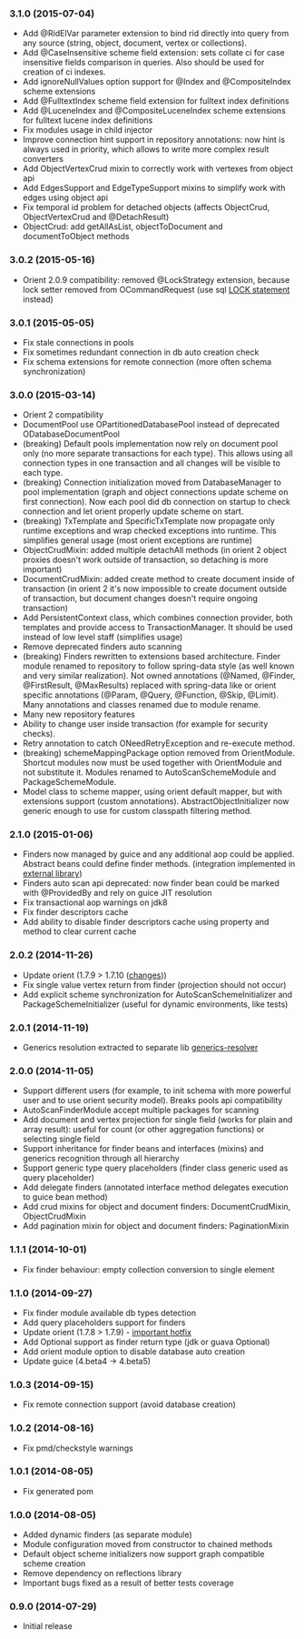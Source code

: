 ### 3.1.0 (2015-07-04)
* Add @RidElVar parameter extension to bind rid directly into query from any source (string, object, document, vertex or collections).
* Add @CaseInsensitive scheme field extension: sets collate ci for case insensitive fields comparison in queries. Also should be used for creation of ci indexes.
* Add ignoreNullValues option support for @Index and @CompositeIndex scheme extensions
* Add @FulltextIndex scheme field extension for fulltext index definitions
* Add @LuceneIndex and @CompositeLuceneIndex scheme extensions for fulltext lucene index definitions
* Fix modules usage in child injector
* Improve connection hint support in repository annotations: now hint is always used in priority, which allows to write more complex result converters
* Add ObjectVertexCrud mixin to correctly work with vertexes from object api
* Add EdgesSupport and EdgeTypeSupport mixins to simplify work with edges using object api
* Fix temporal id problem for detached objects (affects ObjectCrud, ObjectVertexCrud and @DetachResult)
* ObjectCrud: add getAllAsList, objectToDocument and documentToObject methods

### 3.0.2 (2015-05-16)
* Orient 2.0.9 compatibility: removed @LockStrategy extension, because lock setter removed from OCommandRequest (use sql [LOCK statement](http://orientdb.com/docs/last/orientdb.wiki/SQL-Query.html) instead)

### 3.0.1 (2015-05-05)
* Fix stale connections in pools
* Fix sometimes redundant connection in db auto creation check
* Fix schema extensions for remote connection (more often schema synchronization)

### 3.0.0 (2015-03-14)
* Orient 2 compatibility
* DocumentPool use OPartitionedDatabasePool instead of deprecated ODatabaseDocumentPool
* (breaking) Default pools implementation now rely on document pool only (no more separate transactions for each type).
This allows using all connection types in one transaction and all changes will be visible to each type.
* (breaking) Connection initialization moved from DatabaseManager to pool implementation (graph and object
 connections update scheme on first connection). Now each pool did db connection on startup to check connection and
 let orient properly update scheme on start.
* (breaking) TxTemplate and SpecificTxTemplate now propagate only runtime exceptions and wrap checked exceptions
 into runtime. This simplifies general usage (most orient exceptions are runtime)
* ObjectCrudMixin: added multiple detachAll methods (in orient 2 object proxies doesn't work outside of transaction,
so detaching is more important)
* DocumentCrudMixin: added create method to create document inside of transaction (in orient 2 it's now impossible to
create document outside of transaction, but document changes doesn't require ongoing transaction)
* Add PersistentContext class, which combines connection provider, both templates and provide access to
TransactionManager. It should be used instead of low level staff (simplifies usage)
* Remove deprecated finders auto scanning
* (breaking) Finders rewritten to extensions based architecture. Finder module renamed to repository to follow spring-data
style (as well known and very similar realization). Not owned annotations (@Named, @Finder, @FirstResult, @MaxResults)
replaced with spring-data like or orient specific annotations (@Param, @Query, @Function, @Skip, @Limit).
Many annotations and classes renamed due to module rename.
* Many new repository features
* Ability to change user inside transaction (for example for security checks).
* Retry annotation to catch ONeedRetryException and re-execute method.
* (breaking) schemeMappingPackage option removed from OrientModule. Shortcut modules now must be used together with
OrientModule and not substitute it. Modules renamed to AutoScanSchemeModule and PackageSchemeModule.
* Model class to scheme mapper, using orient default mapper, but with extensions support (custom annotations).
AbstractObjectInitializer now generic enough to use for custom classpath filtering method.

### 2.1.0 (2015-01-06)
* Finders now managed by guice and any additional aop could be applied. Abstract beans could define finder methods.
(integration implemented in [external library](https://github.com/xvik/guice-ext-annotations))
* Finders auto scan api deprecated: now finder bean could be marked with @ProvidedBy and rely on guice JIT resolution
* Fix transactional aop warnings on jdk8
* Fix finder descriptors cache
* Add ability to disable finder descriptors cache using property and method to clear current cache

### 2.0.2 (2014-11-26)
* Update orient (1.7.9 > 1.7.10 ([changes](https://github.com/orientechnologies/orientdb/issues?q=is%3Aissue+milestone%3A1.7.10+is%3Aclosed)))
* Fix single value vertex return from finder (projection should not occur)
* Add explicit scheme synchronization for AutoScanSchemeInitializer and PackageSchemeInitializer (useful for dynamic environments, like tests)

### 2.0.1 (2014-11-19)
* Generics resolution extracted to separate lib [generics-resolver](https://github.com/xvik/generics-resolver)

### 2.0.0 (2014-11-05)
* Support different users (for example, to init schema with more powerful user and to use orient security model). Breaks pools api compatibility
* AutoScanFinderModule accept multiple packages for scanning
* Add document and vertex projection for single field (works for plain and array result): useful for count (or other aggregation functions) or selecting single field
* Support inheritance for finder beans and interfaces (mixins) and generics recognition through all hierarchy
* Support generic type query placeholders (finder class generic used as query placeholder)
* Add delegate finders (annotated interface method delegates execution to guice bean method)
* Add crud mixins for object and document finders: DocumentCrudMixin, ObjectCrudMixin
* Add pagination mixin for object and document finders: PaginationMixin  

### 1.1.1 (2014-10-01)
* Fix finder behaviour: empty collection conversion to single element

### 1.1.0 (2014-09-27)
* Fix finder module available db types detection
* Add query placeholders support for finders
* Update orient (1.7.8 > 1.7.9) - [important hotfix](https://groups.google.com/forum/#!topic/orient-database/vPF85I5Blts)
* Add Optional support as finder return type (jdk or guava Optional)
* Add orient module option to disable database auto creation
* Update guice (4.beta4 -> 4.beta5)

### 1.0.3 (2014-09-15)

* Fix remote connection support (avoid database creation)

### 1.0.2 (2014-08-16)

* Fix pmd/checkstyle warnings

### 1.0.1 (2014-08-05)

* Fix generated pom

### 1.0.0 (2014-08-05)

* Added dynamic finders (as separate module)
* Module configuration moved from constructor to chained methods
* Default object scheme initializers now support graph compatible scheme creation
* Remove dependency on reflections library 
* Important bugs fixed as a result of better tests coverage

### 0.9.0 (2014-07-29)

* Initial release